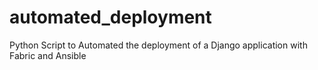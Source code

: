 # automated_deployment
Python Script to Automated the deployment of a Django application with Fabric and Ansible
